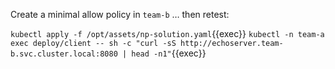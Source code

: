 Create a minimal allow policy in `team-b` … then retest:

`kubectl apply -f /opt/assets/np-solution.yaml`{{exec}}
`kubectl -n team-a exec deploy/client -- sh -c "curl -sS http://echoserver.team-b.svc.cluster.local:8080 | head -n1"`{{exec}}
